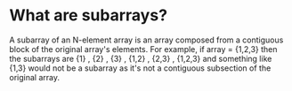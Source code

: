 # What are subarrays?

 A subarray of an N-element array is an array composed from a contiguous block of the original array's elements. 
 For example, if array =  {1,2,3}  then the subarrays are  {1} , {2} , {3} , {1,2} , {2,3} , {1,2,3}
 and something like  {1,3}  would not be a subarray as it's not a contiguous subsection of the original array.

